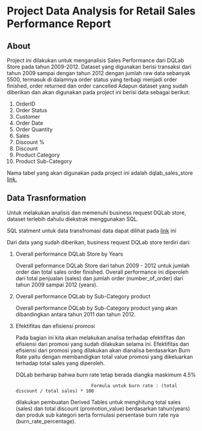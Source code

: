 # Project Data Analysis for Retail Sales Performance Report
## About

Project ini dilakukan untuk menganalisis Sales Performance dari DQLab Store pada tahun 2009-2012. Dataset yang digunakan berisi transaksi dari tahun 2009 sampai dengan tahun 2012 dengan jumlah raw data sebanyak 5500, termasuk di dalamnya order status yang terbagi menjadi order finished, order returned dan order cancelled
Adapun dataset yang sudah diberikan dan akan digunakan pada project ini berisi data sebagai berikut:
1.	OrderID
2.	Order Status
3.	Customer
4.	Order Date
5.	Order Quantity
6.	Sales
7.	Discount %
8.	Discount
9.	Product Category
10.	Product Sub-Category

Nama tabel yang akan digunakan pada project ini adalah dqlab_sales_store <a href="https://github.com/assyifahnurlaeli/assyifahnurlaeli/blob/main/dqlab_sales_store.xlsx">link.</a>

## Data Trasnformation
Untuk melakukan analisis dan memenuhi business request DQLab store, dataset terlebih dahulu diekstrak menggunakan SQL. 

SQL statment untuk data  transfromasi data dapat dilihat pada <a href="https://github.com/assyifahnurlaeli/assyifahnurlaeli/blob/main/Project%20Data%20Analysis%20for%20Retail%3A%20Sales%20Performance%20Report ">link</a> ini

Dari data yang sudah diberikan, business request DQLab store terdiri dari:

1. Overall performance DQLab Store by Years

    Overall peformance DQLab Store dari tahun 2009 - 2012 untuk jumlah order dan total sales order finished. Overall performance ini diperoleh dari total penjualan (sales) dan jumlah order (number_of_order) dari tahun 2009 sampai 2012 (years). 
 
2. Overall performance DQLab by Sub-Category product

    Overall performance DQLab by Sub-Category product yang akan dibandingkan antara tahun 2011 dan tahun 2012.
    
3. Efektifitas dan efisiensi promosi

    Pada bagian ini kita akan melakukan analisa terhadap efektifitas dan efisiensi dari promosi yang sudah dilakukan selama ini. Efektifitas dan efisiensi dari promosi yang dilakukan akan dianalisa berdasarkan Burn Rate yaitu dengan membandigkan total value promosi yang dikeluarkan terhadap total sales yang diperoleh.

    DQLab berharap bahwa burn rate tetap berada diangka maskimum 4.5%
   
                                   Formula untuk burn rate : (total discount / total sales) * 100
    dilakukan pembuatan Derived Tables untuk menghitung total sales (sales) dan total discount (promotion_value) berdasarkan tahun(years) dan produk sub kategori serta formulasi persentase burn rate nya (burn_rate_percentage).
    
